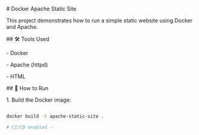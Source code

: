 \# Docker Apache Static Site



This project demonstrates how to run a simple static website using Docker and Apache.



\## 🛠️ Tools Used

\- Docker

\- Apache (httpd)

\- HTML



\## 🚀 How to Run



1\. Build the Docker image:

```bash

docker build -t apache-static-site .

# CI/CD enabled ✅

